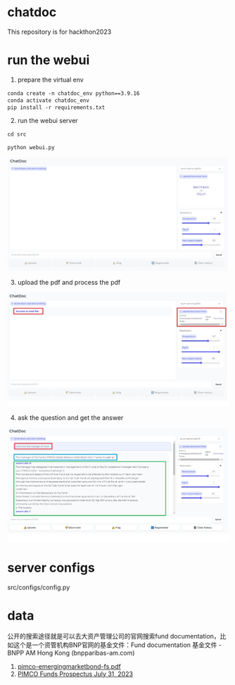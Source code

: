 # chatdoc
This repository is for hackthon2023

# run the webui
1. prepare the virtual env
```shell 
conda create -n chatdoc_env python==3.9.16  
conda activate chatdoc_env  
pip install -r requirements.txt    
```


2. run the webui server

```shell  
cd src  
```

```python  
python webui.py  
```

![chatdoc-webui](images/chatdoc-webui.jpg)

3. upload the pdf and process the pdf

![upload-pdf](images/chatdoc-upload-pdf.jpg)

4. ask the question and get the answer  

![chat-in-webui](images/chatdoc-chat.jpg)


# server configs
src/configs/config.py


# data
公开的搜索途径就是可以去大资产管理公司的官网搜索fund documentation，比如这个是一个资管机构BNP官网的基金文件：Fund documentation 基金文件 - BNPP AM Hong Kong (bnpparibas-am.com)

1. [pimco-emergingmarketbond-fs.pdf](https://www.insurance.hsbc.com.sg/content/dam/hsbc/insn/documents/funds/ilpfund/pimco/emerging-markets-bond-fund/fund-summary/pimco-emergingmarketbond-fs.pdf)
2. [PIMCO Funds Prospectus July 31, 2023](https://www.pimco.com/handlers/displaydocument.ashx?Id=N5CZucjr91ejcDMwCBYVdT%2B9JYhXYRsYqQeCj0inqtaO%2B4%2B1wq4oRCZRYlfkumG7R%2BH4N6%2BLBfrkXQlo9%2BkgTEPRi1OTHJuzfCWMRFMg7oX3pmkZMzYTLo%2FmjZKLYhXQ8j70DA3%2BbJZfht97Udj180KJgYZEUWbJn8%2BtbLuOuKFU9wdJ7LOuQGyUfTdg2oN2Dm74cmcA5G5Run6uInL8AB95X0yUe8BAzjRU8%2BIGvezyjbXaHcRmaw1BA%2FCkgK8J)